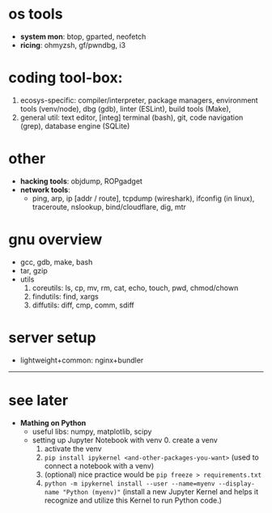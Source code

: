 # os tools
- **system mon**: btop, gparted, neofetch
- **ricing**: ohmyzsh, gf/pwndbg, i3

# coding tool-box:
1. ecosys-specific: compiler/interpreter, package managers, environment tools (venv/node), dbg (gdb), linter (ESLint), build tools (Make),
2. general util: text editor, [integ] terminal (bash), git, code navigation (grep), database engine (SQLite)

# other
- **hacking tools**: objdump, ROPgadget
- **network tools**:
    - ping, arp, ip [addr / route], tcpdump (wireshark), ifconfig (in linux), traceroute, nslookup, bind/cloudflare, dig, mtr

# gnu overview
- gcc, gdb, make, bash
- tar, gzip
- utils
    1. coreutils: ls, cp, mv, rm, cat, echo, touch, pwd, chmod/chown
    2. findutils: find, xargs
    3. diffutils: diff, cmp, comm, sdiff

# server setup
- lightweight+common: nginx+bundler
___

# see later
- **Mathing on Python**
  - useful libs: numpy, matplotlib, scipy
  - setting up Jupyter Notebook with venv
    0. create a venv
    1. activate the venv
    2. `pip install ipykernel <and-other-packages-you-want>` (used to connect a notebook with a venv)
    3. (optional) nice practice would be `pip freeze > requirements.txt`
    4. `python -m ipykernel install --user --name=myenv --display-name "Python (myenv)"` (install a new Jupyter Kernel and helps it recognize and utilize this Kernel to run Python code.)
